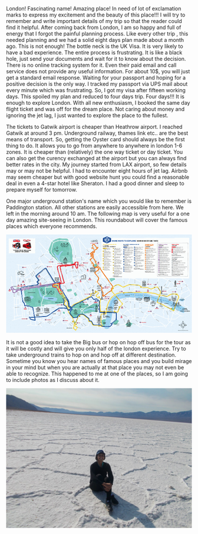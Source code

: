 
London! Fascinating name! Amazing place! In need of lot of exclamation marks to express my excitement and the beauty of this place!!! I will try to remember and write important details of my trip so that the reader could find it helpful. After coming back from London, I am so happy and full of energy that I forgot the painful planning process. Like every other trip , this needed planning and we had a solid eight days plan made about a month ago. This is not enough! The bottle neck is the UK Visa. It is very likely to have a bad experience. The entire process is frustrating. It is like a black hole, just send your documents and wait for it to know about the decision. There is no online tracking system for it. Even their paid email and call service does not provide any useful information. For about 10$, you will just get a standard email response. Waiting for your passport and hoping for a positive decision is the only way. I tracked my passport via UPS mail about every minute which was frustrating. So, I got my visa after fifteen working days. This spoiled my plan and reduced to four days trip. Four days!!! It is enough to explore London. With all new enthusiasm, I booked the same day flight ticket and was off for the dream place. Not caring about money and ignoring the jet lag, I just wanted to explore the place to the fullest. 

The tickets to Gatwik airport is cheaper than Heathrow airport. I reached Gatwik at around 3 pm. Underground railway, thames link etc.. are the best means of transport. So, getting the Oyster card should always be the first thing to do. It allows you to go from anywhere to anywhere in london 1-6 zones. It is cheaper than (relatively) the one way ticket or day ticket. You can also get the curency exchanged at the airport but you can always find better rates in the city. My journey started from LAX airport, so few details may or may not be helpful. I had to encounter eight hours of jet lag. Airbnb may seem cheaper but with good website hunt you could find a reasonable deal in even a 4-star hotel like Sheraton. I had a good dinner and sleep to prepare myself for tomorrow.

One major underground station's name which you would like to remember is Paddington station. All other stations are easily accessible from here. We left in the morning around 10 am. The following map is very useful for a one day amazing site-seeing in London. This roundabout will cover the famous places which everyone recommends.


<img src=" 	The Original Tour - 27th April 2019 Map MR.jpg.gif" alt="london map">




It is not a good idea to take the Big bus or hop on hop off bus for the tour as it will be costly and will give you only half of the london experience. Try to take underground trains to hop on and hop off at different destination. Sometime you know you hear names of famous places and you build mirage in your mind but when you are actually at that place you may not even be able to recognize. This happened to me at one of the places, so I am going to include photos as I discuss about it. 


<img src="DSCN0282.JPG" alt="badwater basin">
